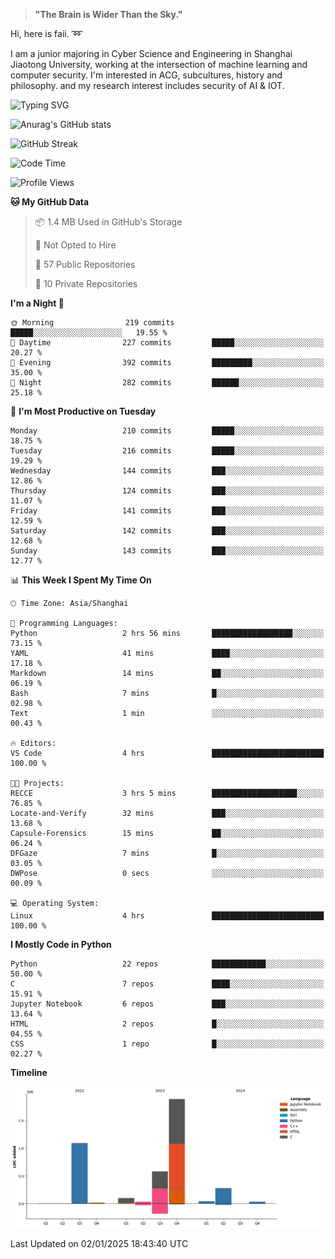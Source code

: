 > **"The Brain is Wider Than the Sky."**

  Hi, here is faii. :loop:  
  
  I am a junior majoring in Cyber Science and Engineering in Shanghai Jiaotong University, working at the intersection
  of machine learning and computer security. I'm interested in ACG, subcultures, history and philosophy. and my research interest includes security of AI & IOT.

![Typing SVG](https://readme-typing-svg.demolab.com/?lines=Any+sufficiently+advanced+technology+is+indistinguishable+from+magic;On+my+way+to+be+a+*magician*)

![Anurag's GitHub stats](https://github-readme-stats.vercel.app/api?username=faiimea)

![GitHub Streak](https://streak-stats.demolab.com/?user=faiimea)

<!--START_SECTION:waka-->
![Code Time](http://img.shields.io/badge/Code%20Time-635%20hrs%2057%20mins-blue)

![Profile Views](http://img.shields.io/badge/Profile%20Views-4-blue)

**🐱 My GitHub Data** 

> 📦 1.4 MB Used in GitHub's Storage 
 > 
> 🚫 Not Opted to Hire
 > 
> 📜 57 Public Repositories 
 > 
> 🔑 10 Private Repositories 
 > 
**I'm a Night 🦉** 

```text
🌞 Morning                219 commits         █████░░░░░░░░░░░░░░░░░░░░   19.55 % 
🌆 Daytime                227 commits         █████░░░░░░░░░░░░░░░░░░░░   20.27 % 
🌃 Evening                392 commits         █████████░░░░░░░░░░░░░░░░   35.00 % 
🌙 Night                  282 commits         ██████░░░░░░░░░░░░░░░░░░░   25.18 % 
```
📅 **I'm Most Productive on Tuesday** 

```text
Monday                   210 commits         █████░░░░░░░░░░░░░░░░░░░░   18.75 % 
Tuesday                  216 commits         █████░░░░░░░░░░░░░░░░░░░░   19.29 % 
Wednesday                144 commits         ███░░░░░░░░░░░░░░░░░░░░░░   12.86 % 
Thursday                 124 commits         ███░░░░░░░░░░░░░░░░░░░░░░   11.07 % 
Friday                   141 commits         ███░░░░░░░░░░░░░░░░░░░░░░   12.59 % 
Saturday                 142 commits         ███░░░░░░░░░░░░░░░░░░░░░░   12.68 % 
Sunday                   143 commits         ███░░░░░░░░░░░░░░░░░░░░░░   12.77 % 
```


📊 **This Week I Spent My Time On** 

```text
🕑︎ Time Zone: Asia/Shanghai

💬 Programming Languages: 
Python                   2 hrs 56 mins       ██████████████████░░░░░░░   73.15 % 
YAML                     41 mins             ████░░░░░░░░░░░░░░░░░░░░░   17.18 % 
Markdown                 14 mins             ██░░░░░░░░░░░░░░░░░░░░░░░   06.19 % 
Bash                     7 mins              █░░░░░░░░░░░░░░░░░░░░░░░░   02.98 % 
Text                     1 min               ░░░░░░░░░░░░░░░░░░░░░░░░░   00.43 % 

🔥 Editors: 
VS Code                  4 hrs               █████████████████████████   100.00 % 

🐱‍💻 Projects: 
RECCE                    3 hrs 5 mins        ███████████████████░░░░░░   76.85 % 
Locate-and-Verify        32 mins             ███░░░░░░░░░░░░░░░░░░░░░░   13.68 % 
Capsule-Forensics        15 mins             ██░░░░░░░░░░░░░░░░░░░░░░░   06.24 % 
DFGaze                   7 mins              █░░░░░░░░░░░░░░░░░░░░░░░░   03.05 % 
DWPose                   0 secs              ░░░░░░░░░░░░░░░░░░░░░░░░░   00.09 % 

💻 Operating System: 
Linux                    4 hrs               █████████████████████████   100.00 % 
```

**I Mostly Code in Python** 

```text
Python                   22 repos            ████████████░░░░░░░░░░░░░   50.00 % 
C                        7 repos             ████░░░░░░░░░░░░░░░░░░░░░   15.91 % 
Jupyter Notebook         6 repos             ███░░░░░░░░░░░░░░░░░░░░░░   13.64 % 
HTML                     2 repos             █░░░░░░░░░░░░░░░░░░░░░░░░   04.55 % 
CSS                      1 repo              █░░░░░░░░░░░░░░░░░░░░░░░░   02.27 % 
```



**Timeline**

![Lines of Code chart](https://raw.githubusercontent.com/faiimea/faiimea/main/assets/bar_graph.png)


 Last Updated on 02/01/2025 18:43:40 UTC
<!--END_SECTION:waka-->
